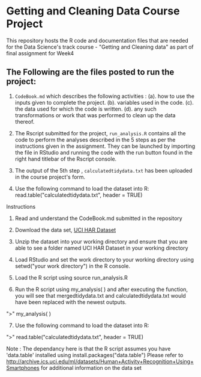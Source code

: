 # Getting and Cleaning Data Course Project

This repository hosts the R code and documentation files that are needed for the Data Science's track course - "Getting and Cleaning data"
as part of final assignment for Week4

## The Following are the files posted to run the project:

1. `CodeBook.md` which describes the following activities :
(a). how to use the inputs given to complete the project.
(b). variables used in the code.
(c). the data used for which the code is written.
(d). any such transformations or work that was performed to clean up the data thereof.

2. The Rscript submitted for the project, `run_analysis.R` contains all the code to perform the analyses described in the 5 steps as per the instructions given in the assignment. They can be launched by importing the file in RStudio and running the code with the run button found in the right hand titlebar of the Rscript console.

3. The output of the 5th step , `calculatedtidydata.txt` has been uploaded in the course project's form.

4. Use the following command to load the dataset into R: read.table("calculatedtidydata.txt", header = TRUE)

Instructions

1. Read and understand the CodeBook.md submitted in the repository

2. Download the data set, [UCI HAR Dataset](https://d396qusza40orc.cloudfront.net/getdata%2Fprojectfiles%2FUCI%20HAR%20Dataset.zip)

3. Unzip the dataset into your working directory and ensure that you are able to see a folder named UCI HAR Dataset in your working directory

4. Load RStudio and set the work directory to your working directory using setwd("your work directory") in the R console.

5. Load the R script using source run_analysis.R

6. Run the R script using my_analysis( ) and after executing the function, you will see that mergedtidydata.txt and calculatedtidydata.txt would have been replaced with the newest outputs.

">" my_analysis( )

7. Use the following command to load the dataset into R:

">" read.table("calculatedtidydata.txt", header = TRUE)

Note : The dependancy here is that the R script assumes you have 'data.table' installed using install.packages("data.table")
 Please refer to http://archive.ics.uci.edu/ml/datasets/Human+Activity+Recognition+Using+Smartphones for additional information on the data set
